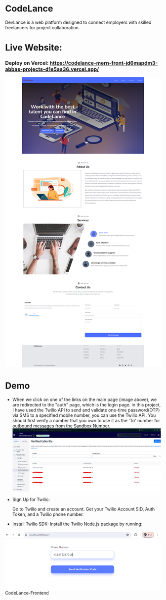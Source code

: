 # CodeLance
DevLance is a web platform designed to connect employers with skilled freelancers for project collaboration.

# Live Website: 
### Deploy on Vercel: https://codelance-mern-front-jd6mapdm3-abbas-projects-d1e5aa36.vercel.app/
![live website](./frontend/public/asset/CodeLance-Frontend.png)

# Demo

- When we click on one of the links on the main page (image above), we are redirected to the "auth" page, which is the login page. In this project, I have used the Twilio API to send and validate one-time password(OTP) via SMS to a specified mobile number, you can use the Twilio API. You should first verify a number that you own to use it as the 'To' number for outbound messages from the Sandbox Number.
![Verify Phone Number](./frontend/public/asset/35.png)

- Sign Up for Twilio:

    Go to Twilio and create an account.
    Get your Twilio Account SID, Auth Token, and a Twilio phone number.

- Install Twilio SDK:
    Install the Twilio Node.js package by running:


![Header](./frontend/public/asset/1.png)
CodeLance-Frontend

